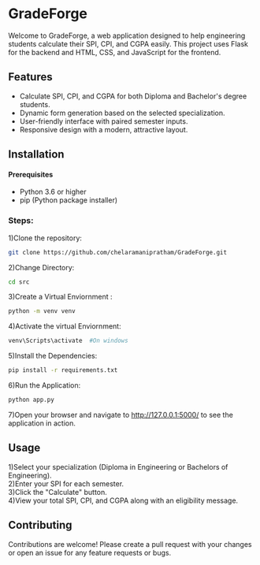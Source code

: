 # GradeForge

Welcome to GradeForge, a web application designed to help engineering students calculate their SPI, CPI, and CGPA easily. This project uses Flask for the backend and HTML, CSS, and JavaScript for the frontend.

## Features
- Calculate SPI, CPI, and CGPA for both Diploma and Bachelor's degree students.
- Dynamic form generation based on the selected specialization.
- User-friendly interface with paired semester inputs.
- Responsive design with a modern, attractive layout.

## Installation
#### Prerequisites
- Python 3.6 or higher
- pip (Python package installer)

### Steps:
1)Clone the repository:
```sh
git clone https://github.com/chelaramanipratham/GradeForge.git
```

2)Change Directory:
```sh
cd src
```

3)Create a Virtual Enviornment :
```sh
python -m venv venv
```

4)Activate the virtual Enviornment:
```sh
venv\Scripts\activate  #On windows
```

5)Install the Dependencies:
```sh
pip install -r requirements.txt
```

6)Run the Application:
```sh
python app.py
```

7)Open your browser and navigate to http://127.0.0.1:5000/ to see the application in action.

## Usage
1)Select your specialization (Diploma in Engineering or Bachelors of Engineering).<br>
2)Enter your SPI for each semester.<br>
3)Click the "Calculate" button.<br>
4)View your total SPI, CPI, and CGPA along with an eligibility message.<br>

## Contributing
Contributions are welcome! Please create a pull request with your changes or open an issue for any feature requests or bugs.
